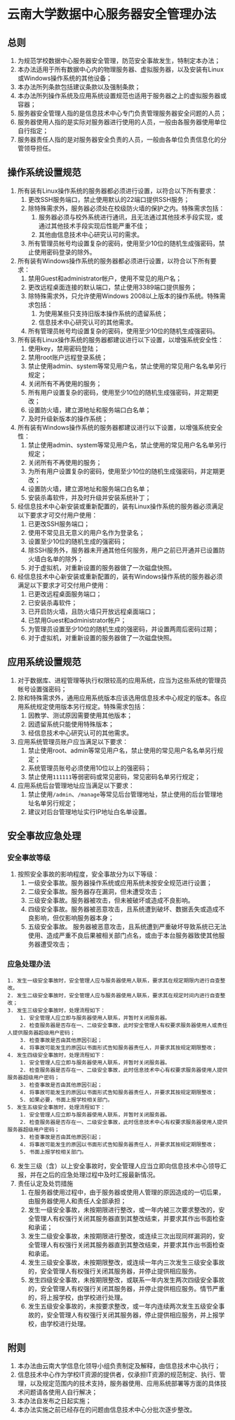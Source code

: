 # 云南大学数据中心服务器安全管理办法

## 总则
1. 为规范学校数据中心服务器安全管理，防范安全事故发生，特制定本办法；
2. 本办法适用于所有数据中心内的物理服务器、虚拟服务器，以及安装有Linux或Windows操作系统的其他设备；
3. 本办法所列条款包括建议条款以及强制条款；
4. 本办法所列操作系统及应用系统设置规范也适用于服务器之上的虚拟服务器或容器；
5. 服务器安全管理人指的是信息技术中心专门负责管理服务器安全问题的人员；
6. 服务器使用人指的是实际对服务器进行使用的人员，一般由各服务器使用单位自行指定；
7. 服务器责任人指的是对服务器安全负责的人员，一般由各单位负责信息化的分管领导担任。

## 操作系统设置规范
1. 所有装有Linux操作系统的服务器都必须进行设置，以符合以下所有要求：
    1. 更改SSH服务端口，禁止使用默认的22端口提供SSH服务；
    2. 除特殊需求外，服务器必须处在校级防火墙的保护之内。特殊需求包括：
        1. 服务器必须与校外系统进行通讯，且无法通过其他技术手段实现，或通过其他技术手段实现后性能严重不佳；
        2. 其他由信息技术中心研究认可的需求。
   3. 所有管理员帐号均设置复杂的密码，使用至少10位的随机生成强密码，禁止使用密码登录的除外。
2. 所有装有Windows操作系统的服务器都必须进行设置，以符合以下所有要求：
    1. 禁用Guest和administrator帐户，使用不常见的用户名；
    2. 更改远程桌面连接的默认端口，禁止使用3389端口提供服务；
    3. 除特殊需求外，只允许使用Windows 2008以上版本的操作系统。特殊需求包括：
        1. 为使用某些只支持旧版本操作系统的遗留系统；
        2. 信息技术中心研究认可的其他需求。
   3. 所有管理员帐号均设置复杂的密码，使用至少10位的随机生成强密码。
3. 所有装有Linux操作系统的服务器都建议进行以下设置，以增强系统安全性：
    1. 使用key，禁用密码登陆；
    2. 禁用root账户远程登录系统；
    3. 禁止使用admin、system等常见用户名，禁止使用的常见用户名名单另行规定；
    4. 关闭所有不再使用的服务；
    5. 所有用户设置复杂的密码，使用至少10位的随机生成强密码，并定期更改；
    6. 设置防火墙，建立源地址和服务端口白名单；
    7. 及时升级新版本的操作系统；
4. 所有装有Windows操作系统的服务器都建议进行以下设置，以增强系统安全性：
    1. 禁止使用admin、system等常见用户名，禁止使用的常见用户名名单另行规定；
    2. 关闭所有不再使用的服务；
    3. 为所有用户设置复杂的密码，使用至少10位的随机生成强密码，并定期更改；
    4. 设置防火墙，建立源地址和服务端口白名单；
    5. 安装杀毒软件，并及时升级并安装系统补丁；
5. 经信息技术中心新安装或重新配置的，装有Linux操作系统的服务器必须满足以下要求才可交付用户使用：
    1. 已更改SSH服务端口；
    2. 使用不常见且无意义的用户名作为登录名；
    3. 设置至少10位的随机生成的强密码；
    4. 除SSH服务外，服务器未开通其他任何服务，用户之前已开通并已设置防火墙白名单的除外；
    5. 对于虚拟机，对重新设置的服务器做了一次磁盘快照。
6. 经信息技术中心新安装或重新配置的，装有Windows操作系统的服务器必须满足以下要求才可交付用户使用：
    1. 已更改远程桌面服务端口；
    2. 已安装杀毒软件；
    3. 已开启防火墙，且防火墙只开放远程桌面端口；
    4. 已禁用Guest和administrator帐户；
    5. 为管理员设置至少10位的随机生成的强密码，并设置两周后密码过期；
    6. 对于虚拟机，对重新设置的服务器做了一次磁盘快照。

## 应用系统设置规范
1. 对于数据库、进程管理等执行权限较高的应用系统，应当为这些系统的管理员帐号设置强密码；
2. 除和特殊需求外，通用应用系统版本应该选用信息技术中心规定的版本。各应用系统规定使用版本另行规定。特殊需求包括：
	1. 因教学、测试原因需要使用其他版本；
	2. 因遗留系统只能使用特殊版本；
	3. 经信息技术中心研究认可的其他需求。
3. 应用系统管理员账户应当满足以下要求：
	1. 禁止使用root、admin等常见用户名，禁止使用的常见用户名名单另行规定；
	2. 系统管理员账号必须使用10位以上的强密码；
	3. 禁止使用`111111`等弱密码或常见密码，常见密码名单另行规定；
4. 应用系统后台管理地址应当满足以下要求：
	1. 禁止使用`/admin`、`/manage`等常见后台管理地址，禁止使用的后台管理地址名单另行规定；
	2. 建议对后台管理地址实行IP地址白名单设置。
## 安全事故应急处理
### 安全事故等级
1. 按照安全事故的影响程度，安全事故分为以下等级：
    1. 一级安全事故。服务器操作系统或应用系统未按安全规范进行设置；
    2. 二级安全事故。服务器存在漏洞，但未遭受攻击；
    3. 三级安全事故。服务器被攻击，但未被破坏或造成不良影响。
    4. 四级安全事故。服务器被恶意攻击，且系统遭到破坏、数据丢失或造成不良影响，但仅影响服务器本身；
    5. 五级安全事故。 服务器被恶意攻击，且系统遭到严重破坏导致系统已无法使用、造成严重不良后果被相关部门点名，或由于本台服务器致使其他服务器遭受攻击；
### 应急处理办法
    1. 发生一级安全事故时，安全管理人应与服务器使用人联系，要求其在规定期限内进行自查整改。
    2. 发生二级安全事故时，安全管理人应与服务器使用人联系，要求其在规定时间内进行自查整改；
    3. 发生三级安全事故时，处理流程如下：
        1. 安全管理人应立即与服务器使用人联系，并暂时关闭服务器。
        2. 检查服务器是否存在一、二级安全事故，此时安全管理人有权要求服务器使用人或责任人提供服务器超级用户密码；
        3. 检查事故是否由其他原因引起；
        4. 将事故可能发生的原因以书面形式告知服务器责任人，并要求其按规定期限整改；
    4. 发生四级安全事故时，处理流程如下：
        1. 安全管理人应立即与服务器使用人联系，并暂时关闭服务器。
        2. 检查服务器是否存在一、二级安全事故，此时信息技术中心有权要求服务器使用人提供服务器超级用户密码；
        3. 检查事故是否由其他原因引起；
        4. 将事故可能发生的原因以书面形式告知服务器责任人，并要求其按规定期限整改；
        5. 如果必要，书面上报学校相关部门。
    5. 发生五级安全事故时，处理流程如下：
        1. 安全管理人应立即与服务器使用人联系，并暂时关闭服务器。
        2. 检查服务器是否存在一、二级安全事故，此时信息技术中心有权要求服务器使用人提供服务器超级用户密码；
        3. 检查事故是否由其他原因引起；
        4. 将事故可能发生的原因以书面形式告知服务器责任人，并要求其按规定期限整改；
        5. 书面上报学校相关部门。
   6. 发生三级（含）以上安全事故时，安全管理人应当立即向信息技术中心领导汇报，并在之后的应急处理过程中及时汇报最新情况。
3. 责任认定及处罚措施
    1. 在服务器使用过程中，由于服务器或使用人管理的原因造成的一切后果，由服务器使用人和责任人全部承担；
    2. 发生一级安全事故，未按期限进行整改，或一年内被三次要求整改的，安全管理人有权强行关闭其服务器直到其整改结束，并要求其作出书面检查和承诺；
    3. 发生二级安全事故，未按期限进行整改，或连续三次出现同样漏洞的，安全管理人有权强行关闭其服务器直到其整改结束，并要求其作出书面检查和承诺。
    4. 发生三级安全事故，未按期限整改，或连续一年内三次发生三级安全事故的，安全管理人有权强行关闭其服务器，并停止提供相应服务。
    5. 发生四级安全事故，未按期限整改，或联系一年内发生两次四级安全事故的，安全管理人有权强行关闭其服务器，并停止提供相应服务。情节严重的，将上报学校，由学校进行处理。
    6. 发生五级安全事故的，未按要求整改，或一年内连续两次发生五级安全事故的，安全管理人有权强行关闭其服务器，停止提供相应服务，并上报学校，由学校进行处理。
## 附则
1. 本办法由云南大学信息化领导小组负责制定及解释，由信息技术中心执行；
2. 信息技术中心作为学校IT资源的提供者，仅承担IT资源的规范制定、执行、管理，以及规定范围内的技术支持，服务器使用、应用系统部署等方面的具体技术问题请各使用人自行解决；
3. 本办法自发布之日起实施；
4. 本办法实施之前已经存在的问题由信息技术中心分批次逐步整改。



